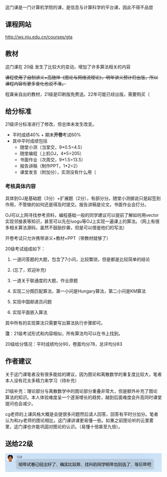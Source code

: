 这门课是一门计算机学院的课，是信息与计算科学的平台课，因此不得不品尝

## 课程网站

http://ws.nju.edu.cn/courses/gta

## 教材

这门课在 20级 发生了比较大的变动，增加了许多算法相关的内容

~~课程使用了自制讲义+高随祥《图论与网络流理论》，明年讲义预计将出版，所以课程内容有更多变化也说不准。~~

程龚亲自出的教材，21级是印刷版免费送。22年可能已经出版，需要购买（

## 给分标准

21级评分标准进行了修改，但总体未发生改变。

- 平时成绩40% + 期末**开卷**考试60%
- 其中平时成绩包括
  - 随堂小测（当堂交，9*0.5=4.5）
  - 随堂编程（上机OJ，4*5=205）
  - 书面作业（次周交，9*1.5=13.5）
  - 报告讲稿（制作PPT，1*2=2）
  - 课堂发言（附加分），实测没有什么用（

### 考核具体内容

具体到OJ是基础题（3分）+扩展题（2分），有部分分。随堂小测据说只是起签到作用，不管做的如何还是得及时提交。报告讲稿是论文。书面作业会打分。

OJ可以上网寻找参考资料，编程基础一般的同学建议可以提前了解如何用vector实现邻接表等知识，甚至可以先在luogu等OJ上实现一遍课上的算法。（网上有很多相关算法源码，虽然不鼓励抄袭，但是可以借鉴他们的写法）

开卷考试只允许携带讲义+教材+PPT（带教材就够了）

20级考试组成如下：

1. 一道问答题的大题，包含了7小问，比较繁琐，但是都是比较简单的结论

2. (忘了，欢迎补充)

3. 一道关于联通度的大题，作业原题

4. 实现二分图匹配算法，第一小问是Hungary算法，第二小问是KM算法

5. 实现中国邮递员问题

6. 实现平面嵌入算法

其中所有的实现算法只需要写出算法执行步骤即可。

**注**：21级考试形式和内容相似，所有算法均可以在书上找到。

20级给分情况：平时成绩均分90，卷面均分78，总评均分83

## 作者建议
关于这门课笔者没有很多能给的建议，因为图论和离散数学的重复度比较大，笔者本人没有花太多精力来学习（待补充）

21级补充：理论部分与离散数学中的图论部分重叠非常大，但是额外补充了图论算法的知识。本人体验难度呈一个逐渐增长的趋势，越到后面难度会升高同时课堂提问也会减少。

cg老师的上课风格大概是会提很多问题然后请人回答，回答有平时分加分。笔者认为和zy老师的图论相比，这门课讲课更易懂一些。如果之前图论听的云里雾里，这门课也许能巩固对图论的认识。（易懂十倍甚至九倍）。

## 送给22级

![](../Image/Graph_01.png)